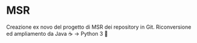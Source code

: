 # MSR
Creazione ex novo del progetto di MSR dei repository in Git. 
Riconversione ed ampliamento da Java ☕ -> Python 3 🐍
